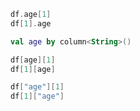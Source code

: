 [//]: # (title: Indexing)

<!---IMPORT org.jetbrains.kotlinx.dataframe.samples.api.Access-->

<!---FUN getCell-->
<tabs>
<tab title="Properties">

```kotlin
df.age[1]
df[1].age
```

</tab>
<tab title="Accessors">

```kotlin
val age by column<String>()

df[age][1]
df[1][age]
```

</tab>
<tab title="Strings">

```kotlin
df["age"][1]
df[1]["age"]
```

</tab></tabs>
<dataFrame src="org.jetbrains.kotlinx.dataframe.samples.api.Access.getCell.html"/>
<!---END-->
